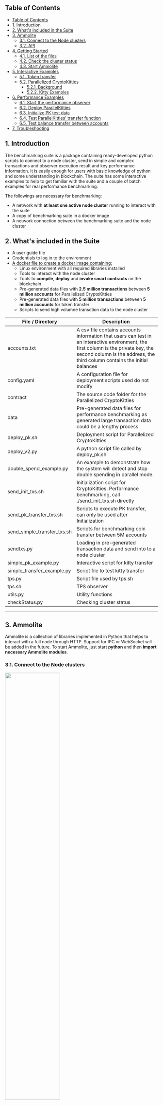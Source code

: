 ## Table of Contents 

- [Table of Contents](#table-of-contents)
- [1. Introduction](#1-introduction)
- [2. What's included in the Suite](#2-whats-included-in-the-suite)
- [3. Ammolite](#3-ammolite)
  - [3.1. Connect to the Node clusters](#31-connect-to-the-node-clusters)
  - [3.2. API](#32-api)
- [4. Getting Started](#4-getting-started)
  - [4.1. List of the files](#41-list-of-the-files)
  - [4.2. Check the cluster status](#42-check-the-cluster-status)
  - [4.3. Start Ammolite](#43-start-ammolite)
- [5. Interactive Examples](#5-interactive-examples)
  - [5.1. Token transfer](#51-token-transfer)
  - [5.2. Parallelized CryptoKitties](#52-parallelized-cryptokitties)
    - [5.2.1. Background](#521-background)
    - [5.2.2. Kitty Examples](#522-kitty-examples)
- [6. Performance Examples](#6-performance-examples)
  - [6.1. Start the performance observer](#61-start-the-performance-observer)
  - [6.2. Deploy ParallelKitties](#62-deploy-parallelkitties)
  - [6.3. Initialize PK test data](#63-initialize-pk-test-data)
  - [6.4. Test ParallelKitties' transfer function](#64-test-parallelkitties-transfer-function)
  - [6.5.  Test balance transfer between accounts](#65--test-balance-transfer-between-accounts)
- [7. Troubleshooting](#7-troubleshooting)

## 1. Introduction

The benchmarking suite is a package containing ready-developed python scripts to connect to a node cluster, send in simple and complex transactions and observer execution result and key performance information. It is easily enough for users with basic knowledge of python and some understanding in blockchain. The suite has some interactive examples to help to get familiar with the suite and a couple of batch examples for real performance benchmarking.

The followings are necessary for benchmarking:

- A network with **at least one active node cluster** running to interact with the suite
- A copy of benchmarking suite in a docker image
- A network connection between the benchmarking suite and the node cluster

## 2. What's included in the Suite

- A user guide file
- Credentials to log in to the environment
- [A docker file to create a docker image containing:](https://github.com/arcology-network/ammolite/blob/master/Dockerfile)
  - Linux environment with all required libraries installed
  - Tools to interact with the node cluster
  - Tools to **compile**, **deploy** and **invoke smart contracts** on the blockchain
  - Pre-generated data files with **2.5 million transactions** between  **5 million accounts** for Parallelized CryptoKitties
  - Pre-generated data files with **5 million transactions** between **5 million accounts** for token transfer
  - Scripts to send high volumne transction data to the node cluster
  

|File / Directory |    Description|
|---|---|
|accounts.txt                |A csv file contains accounts information that users can test in an interactive environment, the first column is the private key, the second column is the address, the third column contains the initial balances|
|config.yaml                 |A configuration file for deployment scripts used do not modify|
|contract                    |The source code folder for the Parallelized CryptoKitties|
|data                        |Pre-generated data files for performance benchmarking as generated large transaction data could be a lengthy process|
|deploy_pk.sh                |Deployment script for Parallelized CryptoKitties|
|deploy_v2.py                |A python script file called by deploy_pk.sh                 |
|double_spend_example.py     |An example to demonstrate how the system will detect and stop double spending in parallel mode. |
|send_init_txs.sh            |Initialization script for CryptoKitties. Performance benchmarking, call ./send_init_txs.sh directly|
|send_pk_transfer_txs.sh     |Scripts to  execute PK transfer, can only be used after Initialization|
|send_simple_transfer_txs.sh |Scripts for benchmarking coin transfer between 5M accounts|
|sendtxs.py                  |Loading in pre-generated transaction data and send into to a node cluster|
|simple_pk_example.py        |Interactive script for kitty transfer|
|simple_transfer_example.py  |Script file to test kitty transfer|
|tps.py                      |Script file used by tps.sh|
|tps.sh                      |TPS observer|
|utils.py                    |Utility functions|
|checkStatus.py              |Checking cluster status |

---

## 3. Ammolite

Ammolite is a collection of libraries implemented in Python that helps to interact with a full node through HTTP. Support for IPC or WebSocket will be added in the future. To start Ammolite, just start **python** and then **import necessary Ammolite modules**.

### 3.1. Connect to the Node clusters

<img src="./benchmarking-suite/connect-to-cluster.svg" width=60%>

### 3.2. API

The [Ammolite API](https://github.com/arcology-network/benchmarking/blob/main/ammolite-API.md) provides decriptions and some examples of how to write Python scripts to compile Solidty code and interact with a node cluster using [Ammolite](https://github.com/arcology-network/Ammolite) through HTTP interfaces.

> The docker image in the Benchmark comes with all the nessaray libraries and tools, so please don't try to reinstall them.

---

## 4. Getting Started

SSH into the container with the credentials provided

* **IP address**: xxx
* **Username**:   xxx
* **Password**:   xxx

### 4.1. List of the files

![alt text](./benchmarking-suite/contents.png)

### 4.2. Check the cluster status

```python
$ python ./checkStatus.py
```

![alt text](./benchmarking-suite/cluster-status.png)

### 4.3. Start Ammolite

To start Ammolite, just start **python** and then **import necessary Ammolite modules.**

```shell
$ python
```

## 5. Interactive Examples

### 5.1. Token transfer

   1. [Simple Coin transfer](https://github.com/arcology-network/benchmarking/blob/main/Simple-Coin-Transfer-Example.md)
   2. When processing transactions in parallel mode, transactions are execute in totally isolated virtual machines. The [Double spending Prevention](https://github.com/arcology-network/benchmarking/blob/main/Double-Spend-Prevention-Example.md) shows how the concurrency framework prevents potential state inconsistency with a very typical case called [double spending](https://en.wikipedia.org/wiki/Double-spending)

### 5.2. Parallelized CryptoKitties

#### 5.2.1. Background

   1. [What is CryptoKitties](https://en.wikipedia.org/wiki/CryptoKitties)
   2. [How to parallelize CryptoKitties](https://github.com/arcology-network/benchmarking/blob/main/How-to-Parallelize-CryptoKitties.md)
   3. [The Concurrency framework](https://github.com/arcology-network/benchmarking/blob/main/concurrency-framework/concurrency-framework.md)
   4. [Parallelized CryptoKitties source code](https://github.com/arcology-network/ammolite/tree/master/examples/parallel_kitties)

#### 5.2.2. Kitty Examples

   1. [Simple Kitty transfer](https://github.com/arcology-network/benchmarking/blob/main/Simple-Kitty-Transfer-Example.md)

---

## 6. Performance Examples

To benchmark the system, we suggest you to use the pre-generated data file containing signed transctions in binary format. Generating large volumn of transactions is a very length process that usually takes a lot of time. The pre-generated data files are under the data directory.

> *Please wait for one script to complete before starting the next one. The best way to tell is by looking at the number of transactions contained in the lastest block. Once the number of transactions in the latest block drops to zero(not rising from zero which shows the system is picking up speed), it shows the system has processed all transactions.*

### 6.1. Start the performance observer

The performance observer gives realtime performance information for block height, number of transctions in each block, max TPS and average TPS over 60 seconds.
>Please note the observer only starts to output TPS when the node cluster is actively processing transctions

```shell
$ ./tps.sh
```

![alt text](./benchmarking-suite/performance-observer.png)

### 6.2. Deploy ParallelKitties

```shell
$ ./deploy_pk.sh
```

![alt text](./benchmarking-suite/deploy-pk.png)

### 6.3. Initialize PK test data

```shell
$ ./send_init_txs.sh
```

![alt text](./benchmarking-suite/initialize-pk-txs.png)

### 6.4. Test ParallelKitties' transfer function

Benchmarking system performance with 2.5 million ParallelKitties transactions between 5 million user addresses

```shell
$ ./send_pk_transfer_txs.sh
```

![alt text](./benchmarking-suite/send-pk-transfer-txs.png)

### 6.5.  Test balance transfer between accounts

Benchmarking system performance with 5 million balance transfer transactions between 5 million user addresses

```shell
$ ./send_simple_transfer_txs.sh
```

![alt text](./benchmarking-suite/balance-tranfer.png)

---

## 7. Troubleshooting

In interactive mode, if you ran the code snippets provided in the documents and got unexpected results, the cause may be complicated. There are a couple of things you can do for a quick fix:

1. Check if the account you used to sign transactions has enough balance to pay the gas by calling *Cli.getBalance(address)*
2. Find another account from *~/accounts.txt* and try again.
